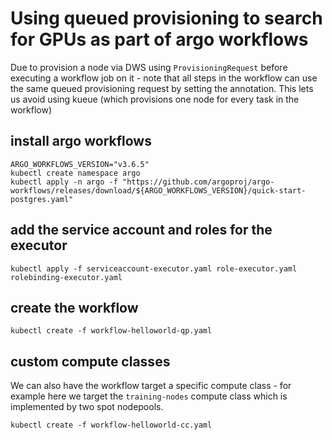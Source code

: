# Using queued provisioning to search for GPUs as part of argo workflows

Due to provision a node via DWS using `ProvisioningRequest` before executing a workflow job on it - note that all steps in the workflow can use the same queued provisioning request by setting the annotation. This lets us avoid using kueue (which provisions one node for every task in the workflow)

## install argo workflows


```
ARGO_WORKFLOWS_VERSION="v3.6.5"
kubectl create namespace argo
kubectl apply -n argo -f "https://github.com/argoproj/argo-workflows/releases/download/${ARGO_WORKFLOWS_VERSION}/quick-start-postgres.yaml"
```

## add the service account and roles for the executor

```
kubectl apply -f serviceaccount-executor.yaml role-executor.yaml rolebinding-executor.yaml
```

## create the workflow

```
kubectl create -f workflow-helloworld-qp.yaml
```


## custom compute classes

We can also have the workflow target a specific compute class - for example here we target the `training-nodes` compute class which is implemented by two spot nodepools.

```
kubectl create -f workflow-helloworld-cc.yaml
```
